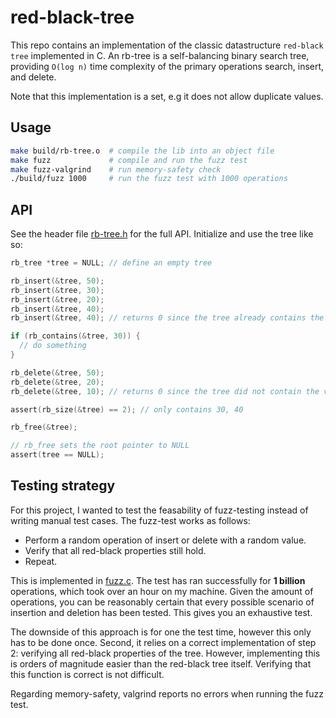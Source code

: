 # red-black-tree
This repo contains an implementation of the classic datastructure `red-black tree` implemented in C. An rb-tree is a self-balancing binary search tree, providing `O(log n)` time complexity of the primary operations search, insert, and delete.

Note that this implementation is a set, e.g it does not allow duplicate values.

## Usage
```bash
make build/rb-tree.o  # compile the lib into an object file
make fuzz             # compile and run the fuzz test
make fuzz-valgrind    # run memory-safety check
./build/fuzz 1000     # run the fuzz test with 1000 operations
```
## API
See the header file [rb-tree.h](./src/rb-tree.h) for the full API. Initialize and use the tree like so:
```c
rb_tree *tree = NULL; // define an empty tree

rb_insert(&tree, 50);
rb_insert(&tree, 30);
rb_insert(&tree, 20);
rb_insert(&tree, 40);
rb_insert(&tree, 40); // returns 0 since the tree already contains the value

if (rb_contains(&tree, 30)) {
  // do something
}

rb_delete(&tree, 50);
rb_delete(&tree, 20);
rb_delete(&tree, 10); // returns 0 since the tree did not contain the value

assert(rb_size(&tree) == 2); // only contains 30, 40

rb_free(&tree);

// rb_free sets the root pointer to NULL
assert(tree == NULL);
```

## Testing strategy
For this project, I wanted to test the feasability of fuzz-testing instead of writing manual test cases. The fuzz-test works as follows:
- Perform a random operation of insert or delete with a random value.
- Verify that all red-black properties still hold.
- Repeat.

This is implemented in [fuzz.c](./src/fuzz.c). The test has ran successfully for **1 billion** operations, which took over an hour on my machine. Given the amount of operations, you can be reasonably certain that every possible scenario of insertion and deletion has been tested. This gives you an exhaustive test.

The downside of this approach is for one the test time, however this only has to be done once. Second, it relies on a correct implementation of step 2: verifying all red-black properties of the tree. However, implementing this is orders of magnitude easier than the red-black tree itself. Verifying that this function is correct is not difficult.

Regarding memory-safety, valgrind reports no errors when running the fuzz test.
